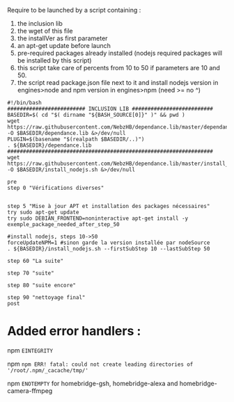 Require to be launched by a script containing :
1. the inclusion lib
2. the wget of this file
3. the installVer as first parameter
4. an apt-get update before launch
5. pre-required packages already installed (nodejs required packages will be installed by this script)
6. this script take care of percents from 10 to 50 if parameters are 10 and 50.
7. the script read package.json file next to it and install nodejs version in engines>node and npm version in engines>npm (need >= no ^)

```
#!/bin/bash
######################### INCLUSION LIB ##########################
BASEDIR=$( cd "$( dirname "${BASH_SOURCE[0]}" )" && pwd )
wget https://raw.githubusercontent.com/NebzHB/dependance.lib/master/dependance.lib -O $BASEDIR/dependance.lib &>/dev/null
PLUGIN=$(basename "$(realpath $BASEDIR/..)")
. ${BASEDIR}/dependance.lib
##################################################################
wget https://raw.githubusercontent.com/NebzHB/dependance.lib/master/install_nodejs.sh -O $BASEDIR/install_nodejs.sh &>/dev/null

pre
step 0 "Vérifications diverses"


step 5 "Mise à jour APT et installation des packages nécessaires"
try sudo apt-get update
try sudo DEBIAN_FRONTEND=noninteractive apt-get install -y exemple_package_needed_after_step_50

#install nodejs, steps 10->50
forceUpdateNPM=1 #sinon garde la version installée par nodeSource
. ${BASEDIR}/install_nodejs.sh --firstSubStep 10 --lastSubStep 50

step 60 "La suite"

step 70 "suite"

step 80 "suite encore"

step 90 "nettoyage final"
post
```

# Added error handlers :

 npm `EINTEGRITY`

 npm `npm ERR! fatal: could not create leading directories of '/root/.npm/_cacache/tmp/'`

 npm `ENOTEMPTY` for homebridge-gsh, homebridge-alexa and homebridge-camera-ffmpeg
